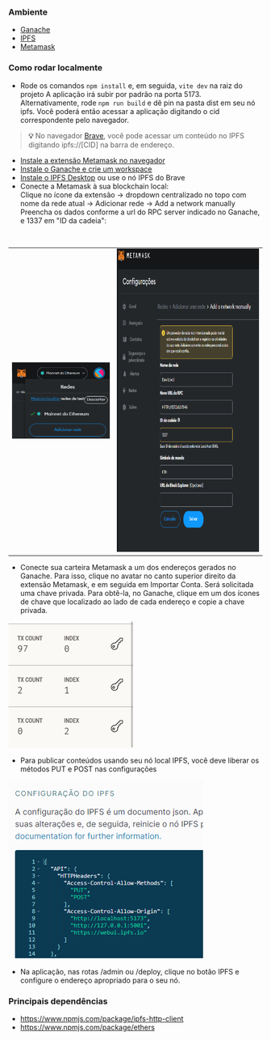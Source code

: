 ### Ambiente

* [Ganache](https://trufflesuite.com/ganache/)
* [IPFS](https://docs.ipfs.tech/install/ipfs-desktop/)
* [Metamask](https://metamask.io/download/)

### Como rodar localmente
- Rode os comandos ```npm install``` e, em seguida, ```vite dev``` na raiz do projeto
  A aplicação irá subir por padrão na porta 5173.
  <br/>
  Alternativamente, rode ```npm run build``` e dê pin na pasta dist em seu nó ipfs. Você poderá então acessar a aplicação digitando o cid correspondente pelo navegador.
  
> **💡** No navegador [Brave](https://brave.com/ipfs-support/), você pode acessar um conteúdo no IPFS digitando ipfs://[CID] na barra de endereço.

- [Instale a extensão Metamask no navegador](https://metamask.io/download/)
- [Instale o Ganache e crie um workspace](https://trufflesuite.com/docs/ganache/quickstart/)
- [Instale o IPFS Desktop](https://docs.ipfs.tech/install/ipfs-desktop/) ou use o nó IPFS do Brave
- Conecte a Metamask à sua blockchain local: <br/>
Clique no ícone da extensão -> dropdown centralizado no topo com nome da rede atual -> Adicionar rede -> Add a network manually <br/>
Preencha os dados conforme a url do RPC server indicado no Ganache, e 1337 em "ID da cadeia":
<br/>
<table>
  <tr>
    <td>
      <img src="tutorial/add-network.png">
    </td>
    <td>
      <img src="tutorial/mm.png" style="height: 600px;">
    </td>
  </tr>
</table>


- Conecte sua carteira Metamask a um dos endereços gerados no Ganache. Para isso, clique no avatar no canto superior direito da extensão Metamask, e em seguida em Importar Conta. Será solicitada uma chave privada. Para obtê-la, no Ganache, clique em um dos ícones de chave que localizado ao lado de cada endereço e copie a chave privada.

<img src="tutorial/ganache.png">

- Para publicar conteúdos usando seu nó local IPFS, você deve liberar os métodos PUT e POST nas configurações

<img src="tutorial/ipfs-config.png">

- Na aplicação, nas rotas /admin ou /deploy, clique no botão IPFS e configure o endereço apropriado para o seu nó.



### Principais dependências

* https://www.npmjs.com/package/ipfs-http-client
* https://www.npmjs.com/package/ethers

